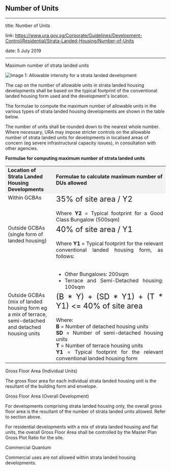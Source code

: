 ## Number of Units
---
title: Number of Units

link: https://www.ura.gov.sg/Corporate/Guidelines/Development-Control/Residential/Strata-Landed-Housing/Number-of-Units

date: 5 July 2019

---


Maximum number of strata landed units

![Image 1: Allowable intensity for a strata landed development](https://www.ura.gov.sg/-/media/Corporate/Guidelines/Development-control/Landed-Housing/SL02_Intensity.jpg?h=100%25&w=100%25)



The cap on the number of allowable units in strata landed housing developments shall be based on the typical footprint of the conventional landed housing form used and the development's location.

The formulae to compute the maximum number of allowable units in the various types of strata landed housing developments are shown in the table below.

The number of units shall be rounded down to the nearest whole number. Where necessary, URA may impose stricter controls on the allowable number of strata landed units for developments in localised areas of concern (eg severe infrastructural capacity issues), in consultation with other agencies.

**Formulae for computing maximum number of strata landed units**

<table><tbody><tr><td style="background-color: #f2f2f2;"><strong>Location of Strata Landed Housing Developments</strong></td><td style="width: 70%; background-color: #f2f2f2;"><strong>Formulae to calculate maximum number of DUs allowed</strong></td></tr><tr><td style="text-align: left; vertical-align: top;">Within GCBAs</td><td style="text-align: justify;"><span style="font-size: 24px;">35% of site area / Y2<br></span><br>Where <strong>Y2</strong> = Typical footprint for a Good Class Bungalow (500sqm)</td></tr><tr><td style="text-align: left; vertical-align: top;">Outside GCBAs (single form of landed housing)</td><td style="text-align: justify;"><span style="font-size: 24px;">40% of site area / Y1<br></span><br>Where <strong>Y1</strong> = Typical footprint for the relevant conventional landed housing form, as follows:<br><br><ul style="margin-bottom: 0px;"><li style="text-align: justify;">Other Bungalows: 200sqm</li><li style="text-align: justify;">Terrace and Semi-Detached housing: 100sqm</li></ul></td></tr><tr><td style="text-align: left; vertical-align: top;">Outside GCBAs (mix of landed housing form eg a mix of terrace, semi-detached and detached housing units</td><td style="text-align: justify;"><span style="font-size: 24px;">(B * Y) + (SD * Y1) + (T * Y1) <= 40% of site area<br></span><br>Where:<br><strong>B</strong> = Number of detached housing units<br><strong>SD</strong> = Number of semi-detached housing units<br><strong>T</strong> = Number of terrace housing units<br><strong>Y1</strong> = Typical footprint for the relevant conventional landed housing form</td></tr></tbody></table>

Gross Floor Area (Individual Units)

The gross floor area for each individual strata landed housing unit is the resultant of the building form and envelope.

Gross Floor Area (Overall Development)

For developments comprising strata landed housing only, the overall gross floor area is the resultant of the number of strata landed units allowed. Refer to section above.

For residential developments with a mix of strata landed housing and flat units, the overall Gross Floor Area shall be controlled by the Master Plan Gross Plot Ratio for the site.

Commercial Quantum

Commercial uses are not allowed within strata landed housing developments.



